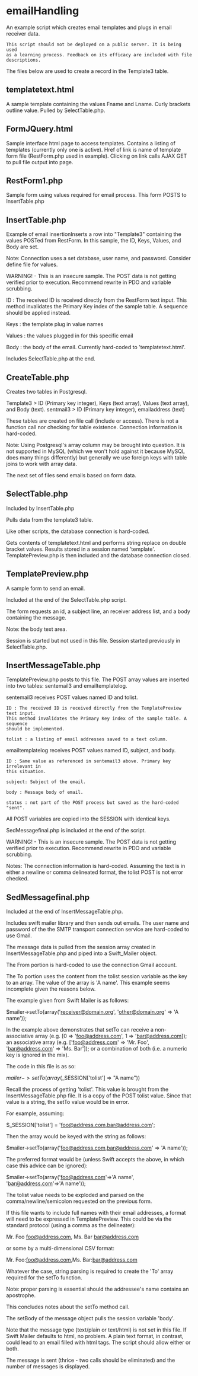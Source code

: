 emailHandling
=============
An example script which creates email templates and plugs in email receiver data.

```
This script should not be deployed on a public server. It is being used
as a learning process. Feedback on its efficacy are included with file
descriptions.
```


The files below are used to create a record in the Template3 table.

templatetext.html
----
A sample template containing the values Fname and Lname. Curly brackets outline
value. Pulled by SelectTable.php.

FormJQuery.html
----
Sample interface html page to access templates. Contains a listing of templates
(currently only one is active). Href of link is name of template form file
(RestForm.php used in example). Clicking on link calls AJAX GET to pull file
output into page.

RestForm1.php
----
Sample form using values required for email process.
This form POSTS to InsertTable.php


InsertTable.php
----
Example of email insertionInserts a row into "Template3" containing the values
POSTed from RestForm. In this sample, the ID, Keys, Values, and Body are set.

Note: Connection uses a set database, user name, and password. Consider define
file for values.

WARNING! - This is an insecure sample. The POST data is not getting verified prior
to execution. Recommend rewrite in PDO and variable scrubbing.

ID : The received ID is received directly from the RestForm text input. This
method invalidates the Primary Key index of the sample table. A sequence should
be applied instead.

Keys : the template plug in value names

Values : the values plugged in for this specific email

Body : the body of the email. Currently hard-coded to 'templatetext.html'.

Includes SelectTable.php at the end.


CreateTable.php
----
Creates two tables in Postgresql.

Template3 > ID (Primary key integer), Keys (text array), Values (text array),
            and Body (text).
sentmail3 > ID (Primary key integer), emailaddress (text)

These tables are created on file call (include or access).
There is not a function call nor checking for table existence. Connection
information is hard-coded.

Note: Using Postgresql's array column may be brought into question. It is not
supported in MySQL (which we won't hold against it because MySQL does many
things differently) but generally we use foreign keys with table joins to
work with array data.

The next set of files send emails based on form data.

SelectTable.php
----
Included by InsertTable.php

Pulls data from the template3 table.

Like other scripts, the database connection is hard-coded.

Gets contents of templatetext.html and performs string replace on double bracket
values. Results stored in a session named 'template'.  TemplatePreview.php is
then included and the database connection closed.


TemplatePreview.php
----
A sample form to send an email.

Included at the end of the SelectTable.php script.

The form requests an id, a subject line, an receiver address list, and a body
containing the message.

Note: the body text area.

Session is started but not used in this file. Session started previously in
SelectTable.php.


InsertMessageTable.php
----

TemplatePreview.php posts to this file. The POST array values are inserted into
two tables: sentemail3 and emailtemplatelog.

sentemail3 receives POST values named ID and tolist.

    ID : The received ID is received directly from the TemplatePreview text input.
    This method invalidates the Primary Key index of the sample table. A sequence
    should be implemented.

    tolist : a listing of email addresses saved to a text column.

emailtemplatelog receives POST values named ID, subject, and body.

    ID : Same value as referenced in sentemail3 above. Primary key irrelevant in
    this situation.

    subject: Subject of the email.

    body : Message body of email.

    status : not part of the POST process but saved as the hard-coded "sent".

All POST variables are copied into the SESSION with identical keys.

SedMessagefinal.php is included at the end of the script.

WARNING! - This is an insecure sample. The POST data is not getting verified prior
to execution. Recommend rewrite in PDO and variable scrubbing.

Notes:
The connection information is hard-coded.
Assuming the text is in either a newline or comma delineated format, the tolist
POST is not error checked.


SedMessagefinal.php
----
Included at the end of InsertMessageTable.php.

Includes swift mailer library and then sends out emails. The user name and
password of the the SMTP transport connection service are hard-coded to use Gmail.

The message data is pulled from the session array created in InsertMessageTable.php
and piped into a Swift_Mailer object.

The From portion is hard-coded to use the connection Gmail account.

The To portion uses the content from the tolist session variable as the key to
an array. The value of the array is 'A name'. This example seems incomplete given
the reasons below.

The example given from Swift Mailer is as follows:

$mailer->setTo(array('receiver@domain.org', 'other@domain.org' => 'A name'));

In the example above demonstrates that setTo can receive a non-associative array
(e.g. [0 => 'foo@address.com', 1 => 'bar@address.com]);
an associative array
(e.g. ['foo@address.com' => 'Mr. Foo', 'bar@address.com' => 'Ms. Bar']);
or a combination of both (i.e. a numeric key is ignored in the mix).

The code in this file is as so:

$mailer->setTo(array($_SESSION['tolist'] => "A name"))

Recall the process of getting 'tolist'. This value is brought from the
InsertMessageTable.php file. It is a copy of the POST tolist value. Since that
value is a string, the setTo value would be in error.

For example, assuming:

$_SESSION['tolist'] = 'foo@address.com,bar@address.com';

Then the array would be keyed with the string as follows:

$mailer->setTo(array('foo@address.com,bar@address.com' => 'A name'));

The preferred format would be (unless Swift accepts the above, in which case this
advice can be ignored):

$mailer->setTo(array('foo@address.com'=>'A name', 'bar@address.com'=>'A name'));

The tolist value needs to be exploded and parsed on the comma/newline/semicolon
requested on the previous form.

If this file wants to include full names with their email addresses, a format
will need to be expressed in TemplatePreview. This could be via the standard
protocol (using a comma as the delineater):

Mr. Foo <foo@address.com>, Ms. Bar <bar@address.com>

or some by a multi-dimensional CSV format:

Mr. Foo:foo@address.com,Ms. Bar:bar@address.com

Whatever the case, string parsing is required to create the 'To' array required
for the setTo function.

Note: proper parsing is essential should the addressee's name contains an apostrophe.

This concludes notes about the setTo method call.

The setBody of the message object pulls the session variable 'body'.

Note that the message type (text/plain or text/html) is not set in this file. If
Swift Mailer defaults to html, no problem. A plain text format, in contrast,
could lead to an email filled with html tags. The script should allow either or
both.

The message is sent (thrice - two calls should be eliminated) and the number of
messages is displayed.
